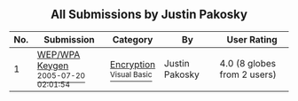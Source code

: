 ﻿<div align="center">

## All Submissions by Justin Pakosky

</div>

No.  | Submission | Category | By   | User Rating
---- | ---------- | -------- | ---- | -----------
1 | [WEP/WPA Keygen<br /><sup>2005-07-20 02:01:54</sup>](https://github.com/Planet-Source-Code/justin-pakosky-wep-wpa-keygen__1-61793) | [Encryption<br /><sup>Visual Basic</sup>](../ByCategory/encryption__1-48.md) | Justin Pakosky | 4.0 (8 globes from 2 users)
